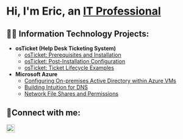 <h1>Hi, I'm Eric, an <a href="https://www.linkedin.com/in/ericardito/">IT Professional</a></h1>

<h2>👨‍💻 Information Technology Projects:</h2>

- <b>osTicket (Help Desk Ticketing System)</b>
  - [osTicket: Prerequisites and Installation](https://github.com/ericardito/osticket-prereqs)
  - [osTicket: Post-Installation Configuration](https://github.com/ericardito/post-install-config)
  - [osTicket: Ticket Lifecycle Examples](https://github.com/ericardito/ticket-lifecycle)
- <b>Microsoft Azure</b>
  - [Configuring On-premises Active Directory within Azure VMs](https://github.com/ericardito/configure-ad)
  - [Building Intuition for DNS](https://github.com/ericardito/building-dns)
  - [Network File Shares and Permissions](https://github.com/ericardito/FileShares-Permissions)

<h2>🤳Connect with me:</h2>

[<img align="left" alt="Josh | LinkedIn" width="22px" src="https://cdn.jsdelivr.net/npm/simple-icons@v3/icons/linkedin.svg" />][linkedin]

[linkedin]: https://linkedin.com/in/Josh

